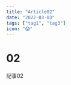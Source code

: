 ```yaml
---
title: "Article02"
date: "2022-03-03"
tags: ["tag1", "tag3"]
icon: "😱"
---
```


# 02

記事02
